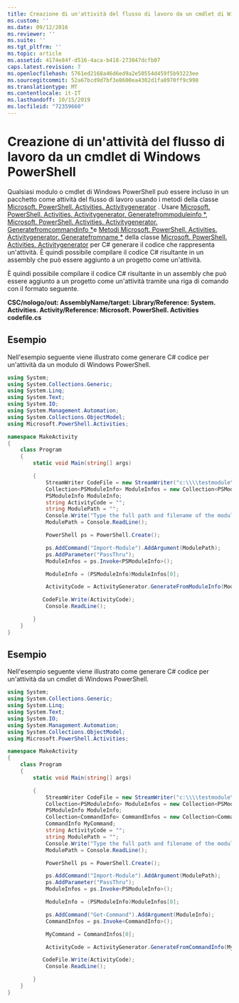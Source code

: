 ```yaml
---
title: Creazione di un'attività del flusso di lavoro da un cmdlet di Windows PowerShell | Microsoft Docs
ms.custom: ''
ms.date: 09/12/2016
ms.reviewer: ''
ms.suite: ''
ms.tgt_pltfrm: ''
ms.topic: article
ms.assetid: 4174e84f-d516-4aca-b418-273047dcfb07
caps.latest.revision: 7
ms.openlocfilehash: 5761ed2168a46d6ed9a2e50554d459f5b93223ee
ms.sourcegitcommit: 52a67bcd9d7bf3e8600ea4302d1fa8970ff9c998
ms.translationtype: MT
ms.contentlocale: it-IT
ms.lasthandoff: 10/15/2019
ms.locfileid: "72359660"
---
```

# <a name="creating-a-workflow-activity-from-a-windows-powershell-cmdlet"></a>Creazione di un'attività del flusso di lavoro da un cmdlet di Windows PowerShell

Qualsiasi modulo o cmdlet di Windows PowerShell può essere incluso in un pacchetto come attività del flusso di lavoro usando i metodi della classe [Microsoft. PowerShell. Activities. Activitygenerator](/dotnet/api/Microsoft.PowerShell.Activities.ActivityGenerator) . Usare [Microsoft. PowerShell. Activities. Activitygenerator. Generatefrommoduleinfo *](/dotnet/api/Microsoft.PowerShell.Activities.ActivityGenerator.GenerateFromModuleInfo), [Microsoft. PowerShell. Activities. Activitygenerator. Generatefromcommandinfo *](/dotnet/api/Microsoft.PowerShell.Activities.ActivityGenerator.GenerateFromCommandInfo)e [ Metodi Microsoft. PowerShell. Activities. Activitygenerator. Generatefromname *](/dotnet/api/Microsoft.PowerShell.Activities.ActivityGenerator.GenerateFromName) della classe [Microsoft. PowerShell. Activities. Activitygenerator](/dotnet/api/Microsoft.PowerShell.Activities.ActivityGenerator) per C# generare il codice che rappresenta un'attività. È quindi possibile compilare il codice C# risultante in un assembly che può essere aggiunto a un progetto come un'attività.

È quindi possibile compilare il codice C# risultante in un assembly che può essere aggiunto a un progetto come un'attività tramite una riga di comando con il formato seguente.

**CSC/nologo/out: AssemblyName/target: Library/Reference: System. Activities. Activity/Reference: Microsoft. PowerShell. Activities codefile.cs**

## <a name="example"></a>Esempio

Nell'esempio seguente viene illustrato come generare C# codice per un'attività da un modulo di Windows PowerShell.

```csharp
using System;
using System.Collections.Generic;
using System.Linq;
using System.Text;
using System.IO;
using System.Management.Automation;
using System.Collections.ObjectModel;
using Microsoft.PowerShell.Activities;

namespace MakeActivity
{
    class Program
    {
        static void Main(string[] args)

        {
            StreamWriter CodeFile = new StreamWriter("c:\\\\testmodule\\codefile.cs");
            Collection<PSModuleInfo> ModuleInfos = new Collection<PSModuleInfo> { };
            PSModuleInfo ModuleInfo;
            string ActivityCode = "";
            string ModulePath = "";
            Console.Write("Type the full path and filename of the module to process:");
            ModulePath = Console.ReadLine();

            PowerShell ps = PowerShell.Create();

            ps.AddCommand("Import-Module").AddArgument(ModulePath);
            ps.AddParameter("PassThru");
            ModuleInfos = ps.Invoke<PSModuleInfo>();

            ModuleInfo = (PSModuleInfo)ModuleInfos[0];

            ActivityCode = ActivityGenerator.GenerateFromModuleInfo(ModuleInfo, "MyNamespace").First<String>();

           CodeFile.Write(ActivityCode);
            Console.ReadLine();

        }
    }
}

```

## <a name="example"></a>Esempio

Nell'esempio seguente viene illustrato come generare C# codice per un'attività da un cmdlet di Windows PowerShell.

```csharp
using System;
using System.Collections.Generic;
using System.Linq;
using System.Text;
using System.IO;
using System.Management.Automation;
using System.Collections.ObjectModel;
using Microsoft.PowerShell.Activities;

namespace MakeActivity
{
    class Program
    {
        static void Main(string[] args)

        {
            StreamWriter CodeFile = new StreamWriter("c:\\\\testmodule\\codefile.cs");
            Collection<PSModuleInfo> ModuleInfos = new Collection<PSModuleInfo> { };
            PSModuleInfo ModuleInfo;
            Collection<CommandInfo> CommandInfos = new Collection<CommandInfo> { };
            CommandInfo MyCommand;
            string ActivityCode = "";
            string ModulePath = "";
            Console.Write("Type the full path and filename of the module to process:");
            ModulePath = Console.ReadLine();

            PowerShell ps = PowerShell.Create();

            ps.AddCommand("Import-Module").AddArgument(ModulePath);
            ps.AddParameter("PassThru");
            ModuleInfos = ps.Invoke<PSModuleInfo>();

            ModuleInfo = (PSModuleInfo)ModuleInfos[0];

            ps.AddCommand("Get-Command").AddArgument(ModuleInfo);
            CommandInfos = ps.Invoke<CommandInfo>();

            MyCommand = CommandInfos[0];

            ActivityCode = ActivityGenerator.GenerateFromCommandInfo(MyCommand, "MyNamespace");

           CodeFile.Write(ActivityCode);
            Console.ReadLine();

        }
    }
}

```